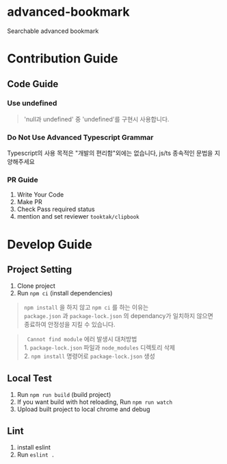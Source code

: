 # advanced-bookmark
Searchable advanced bookmark

# Contribution Guide 
## Code Guide
### Use undefined
> 'null과 undefined' 중 'undefined'를 구현시 사용합니다.
### Do Not Use Advanced Typescript Grammar
Typescript의 사용 목적은 "개발의 편리함"외에는 없습니다, js/ts 종속적인 문법을 지양해주세요
### PR Guide
1. Write Your Code
2. Make PR
3. Check Pass required status
4. mention and set reviewer `tooktak/clipbook`


# Develop Guide
## Project Setting
1. Clone project
2. Run `npm ci` (install dependencies)
> `npm install` 을 하지 않고 `npm ci` 를 하는 이유는 
<br> `package.json` 과 `package-lock.json` 의 dependancy가 일치하지 않으면 
<br> 종료하여 안정성을 지킬 수 있습니다.

> ` Cannot find module` 에러 발생시 대처방법
<br> 1. `package-lock.json` 파일과 `node_modules` 디렉토리 삭제
<br> 2. `npm install` 명령어로 `package-lock.json` 생성
## Local Test
1. Run `npm run build` (build project)
2. If you want build with hot reloading, Run `npm run watch`
3. Upload built project to local chrome and debug
## Lint
1. install eslint
2. Run `eslint .`
    
